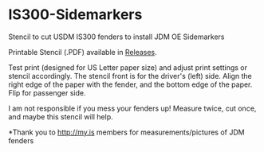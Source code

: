 # IS300-Sidemarkers
Stencil to cut USDM IS300 fenders to install JDM OE Sidemarkers

Printable Stencil (.PDF) available in <a href=/releases>Releases</a>. 

Test print (designed for US Letter paper size) and adjust print settings or stencil accordingly. The stencil front is for the driver's (left) side. Align the right edge of the paper with the fender, and the bottom edge of the paper. Flip for passenger side.

I am not responsible if you mess your fenders up! Measure twice, cut once, and maybe this stencil will help.

*Thank you to http://my.is members for measurements/pictures of JDM fenders
